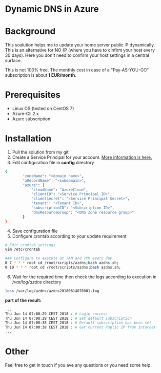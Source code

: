 Dynamic DNS in Azure
===

# Background

This soulution helps me to update your home server public IP dynamically. This is an alternative for NO-IP (where you have to cinfirm your host every 30 days). Here you don't need to confirm your host settings in a central surface.

This is not 100% free. The monthly cost in case of a "Pay-AS-YOU-GO" subscription is about **1 EUR/month**.


# Prerequisites

* Linux OS (tested on CentOS 7)
* Azure-Cli 2.x
* Azure subscription

# Installation

1. Pull the solution from my git
2. Create a Service Principal for your account. [More information is here.](http://www.the1bit.hu/technical-thursday-azure-resources-with-ansible/#create-service-principal)
3. Edit configuration file in **config** directory
``` bash 
{
        "zoneName": "<domain name>",
        "aRecordName": "<subdomain>",
		"azure": {
			"cloudName": "AzureCloud",
			"clientID": "<Service Principal ID>",
			"clientSecret": "<Service Principal Secret>",
			"tenant": "<Tenant ID>",
			"subscriptionID": "<Subscription ID>",
			"dnsResourceGroup": "<DNS Zone resource group>"
		}
}
```
4. Save configuration file
5. Configure crontab according to your update requirement
``` bash
# Edit crontab settings
vim /etc/crontab

### Configure to execute at 7AM and 7PM every day
0 7 * * * root cd /root/scripts/azdns;bash azdns.sh;
0 19 * * * root cd /root/scripts/azdns;bash azdns.sh;

```
6. Wait for the required time then check the logs according to execution in */var/log/azdns* directory
``` bash
less /var/log/azdns/azdns20180614070001.log 
```
**part of the result:**
``` bash
...
Thu Jun 14 07:00:29 CEST 2018 : # Login success
Thu Jun 14 07:00:29 CEST 2018 : # Set default subscription
Thu Jun 14 07:00:38 CEST 2018 : # Default subscription has been set
Thu Jun 14 07:00:38 CEST 2018 : # Get current Puplic IP from Internet
...
```

# Other

Feel free to get in touch if you ave any questions or you need some help.

